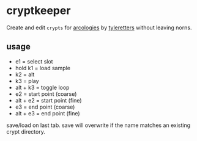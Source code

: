 # cryptkeeper

Create and edit `crypts` for [arcologies](https://llllllll.co/t/arcologies-share-with-norns-online/35752) by [tyleretters](https://github.com/northern-information) without leaving norns.

## usage

- e1 = select slot
- hold k1 = load sample
- k2 = alt
- k3 = play
- alt + k3 = toggle loop
- e2 = start point (coarse)
- alt + e2 = start point (fine)
- e3 = end point (coarse)
- alt + e3 = end point (fine)

save/load on last tab. save will overwrite if the name matches an existing crypt directory.

